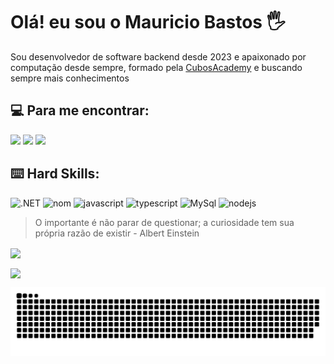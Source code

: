 # Olá! eu sou o Mauricio Bastos :raised_hand_with_fingers_splayed:

Sou desenvolvedor de software backend desde 2023 e apaixonado por computação desde sempre, formado pela [CubosAcademy](https://l1nq.com/775hS) e buscando sempre mais conhecimentos

## :computer: Para me encontrar:
<div>
  <a href="mailto:mauriciodeb84@gmail.com"><img src="https://img.shields.io/badge/Gmail-D14836?style=for-the-badge&logo=gmail&logoColor=white"/></a>
  <a href="https://www.instagram.com/m.bastos.__/"><img src="https://img.shields.io/badge/Instagram-E4405F?style=for-the-badge&logo=instagram&logoColor=white"/></a>
  <a href="https://www.linkedin.com/in/maur%C3%ADcio-bastos-272794242/"><img src="https://img.shields.io/badge/LinkedIn-0077B5?style=for-the-badge&logo=linkedin&logoColor=white"/></a>
</div>

## :keyboard: Hard Skills:
![.NET](https://img.shields.io/badge/.NET-512BD4?style=for-the-badge&logo=dotnet&logoColor=white)
![nom](https://img.shields.io/badge/npm-CB3837?style=for-the-badge&logo=npm&logoColor=white)
![javascript](https://img.shields.io/badge/JavaScript-323330?style=for-the-badge&logo=javascript&logoColor=F7DF1E)
![typescript](https://img.shields.io/badge/TypeScript-007ACC?style=for-the-badge&logo=typescript&logoColor=white)
![MySql](https://img.shields.io/badge/MySQL-005C84?style=for-the-badge&logo=mysql&logoColor=white)
![nodejs](https://img.shields.io/badge/Node%20js-339933?style=for-the-badge&logo=nodedotjs&logoColor=white)

>O importante é não parar de questionar; a curiosidade tem sua própria razão de existir - Albert Einstein
>

<a href=""> <img align="center" src="https://github-readme-stats-sigma-five.vercel.app/api?username=mauriciobastosdev&show_icons=true&theme=dracula"/> </a>

<a href=""> <img align="center" src="https://github-readme-stats-sigma-five.vercel.app/api/top-langs/?username=mauriciobastosdev&theme=react&line_height=40&hide=css"/> </a>

<picture>
  <source media="(prefers-color-scheme: dark)" srcset="https://raw.githubusercontent.com/mauriciobastosdev/mauriciobastosdev/output/github-contribution-grid-snake-dark.svg">
  <source media="(prefers-color-scheme: light)" srcset="https://raw.githubusercontent.com/mauriciobastosdev/mauriciobastosdev/output/github-contribution-grid-snake.svg">
  <img alt="github contribution grid snake animation" src="https://raw.githubusercontent.com/mauriciobastosdev/mauriciobastosdev/output/github-contribution-grid-snake.svg">
</picture>
